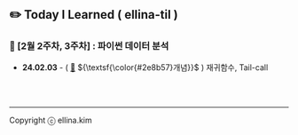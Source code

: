 ## ✏️ Today I Learned ( ellina-til )

### 🌸 [2월 2주차, 3주차] : 파이썬 데이터 분석

- **24.02.03** - ( [🔗](Feb/2025-02-03.md) ${\textsf{\color{#2e8b57}개념}}$ ) 재귀함수, Tail-call
<br/>
<br/>
<hr/>

Copyright ⓒ ellina.kim
